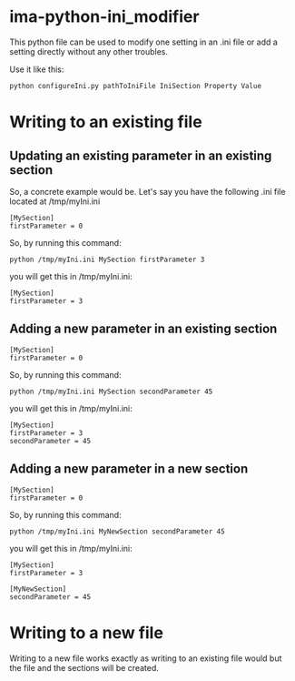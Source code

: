 # ima-python-ini_modifier
This python file can be used to modify one setting in an .ini file or add a setting directly without any other troubles.

Use it like this:

```
python configureIni.py pathToIniFile IniSection Property Value
```
# Writing to an existing file

## Updating an existing parameter in an existing section
So, a concrete example would be. Let's say you have the following .ini file located at /tmp/myIni.ini

```
[MySection]
firstParameter = 0
```

So, by running this command:
```
python /tmp/myIni.ini MySection firstParameter 3
```

you will get this in /tmp/myIni.ini:

```
[MySection]
firstParameter = 3
```

## Adding a new parameter in an existing section

```
[MySection]
firstParameter = 0
```

So, by running this command:
```
python /tmp/myIni.ini MySection secondParameter 45
```

you will get this in /tmp/myIni.ini:

```
[MySection]
firstParameter = 3
secondParameter = 45
```

## Adding a new parameter in a new section

```
[MySection]
firstParameter = 0
```

So, by running this command:
```
python /tmp/myIni.ini MyNewSection secondParameter 45
```

you will get this in /tmp/myIni.ini:

```
[MySection]
firstParameter = 3

[MyNewSection]
secondParameter = 45
```

# Writing to a new file
Writing to a new file works exactly as writing to an existing file would but the file and the sections will be created.

